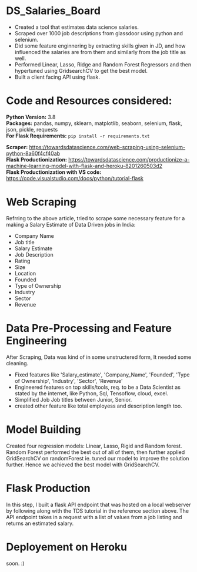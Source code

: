 # DS_Salaries_Board
* Created a tool that estimates data science salaries.
* Scraped over 1000 job descriptions from glassdoor using python and selenium.
* Did some feature enginnering by extracting skills given in JD, and how influenced the salaries are from them and similarly from the job title as well.
* Performed Linear, Lasso, Ridge and Random Forest Regressors and then hypertuned using GridsearchCV to get the best model.
* Built a client facing API using flask.

# Code and Resources considered:

**Python Version:** 3.8        
**Packages:** pandas, numpy, sklearn, matplotlib, seaborn, selenium, flask, json, pickle, requests            
**For Flask Requirements:**  ```pip install -r requirements.txt```

**Scraper:**  https://towardsdatascience.com/web-scraping-using-selenium-python-8a60f4cf40ab                          
**Flask Productionization:** https://towardsdatascience.com/productionize-a-machine-learning-model-with-flask-and-heroku-8201260503d2                 
**Flask Productionization with VS code:** https://code.visualstudio.com/docs/python/tutorial-flask


# Web Scraping

Refrring to the above article, tried to scrape some necessary feature for a making a Salary Estimate of Data Driven jobs in India:

* Company Name
* Job title
* Salary Estimate
* Job Description
* Rating
* Size
* Location
* Founded
* Type of Ownership
* Industry
* Sector
* Revenue

# Data Pre-Processing and Feature Engineering
After Scraping, Data was kind of in some unstructered form, It needed some cleaning.

* Fixed features like 'Salary_estimate', 'Company_Name', 'Founded', 'Type of Ownership', 'Industry', 'Sector', 'Revenue'
* Engineered features on top skills/tools, req. to be a Data Scientist as stated by the internet, like Python, Sql, Tensoflow, cloud, excel.
* Simplified Job Job titles between Junior, Senior.
* created other feature like total employess and description length too.

# Model Building
Created four regression models: Linear, Lasso, Rigid and Random forest.
Random Forest performed the best out of all of them, then further applied GridSearchCV on randomForest ie. tuned our model to improve the solution further.
Hence we achieved the best model with GridSearchCV.

# Flask Production
In this step, I built a flask API endpoint that was hosted on a local webserver by following along with the TDS tutorial in the reference section above. The API endpoint takes in a request with a list of values from a job listing and returns an estimated salary.

# Deployement on Heroku
soon. :)
